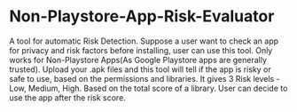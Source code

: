 # Non-Playstore-App-Risk-Evaluator
A tool for automatic Risk Detection.
Suppose a user want to check an app for privacy and risk factors before installing, user can use this tool. Only works for Non-Playstore Apps(As Google Playstore apps are generally trusted).
Upload your .apk files and this tool will tell if the app is risky or safe to use, based on the permissions and libraries.
It gives 3 Risk levels - Low, Medium, High. Based on the total score of a library.
User can decide to use the app after the risk score.
